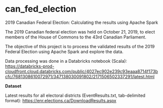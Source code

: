 # can_fed_election
2019 Canadian Federal Election: Calculating the results using Apache Spark

The 2019 Canadian federal election was held on October 21, 2019, to elect members of the House of Commons to the 43rd Canadian Parliament.

The objective of this project is to process the validated results of the 2019 Federal Election using Apache Spark and explore the data.

Data processing was done in a Databricks notebook (Scala): 
https://databricks-prod-cloudfront.cloud.databricks.com/public/4027ec902e239c93eaaa8714f173bcfc/7681308610072971/347138030091802/2171506502337291/latest.html

**Dataset** 

Latest results for all electoral districts (EventResults.txt, tab-delimited format):
https://enr.elections.ca/DownloadResults.aspx
